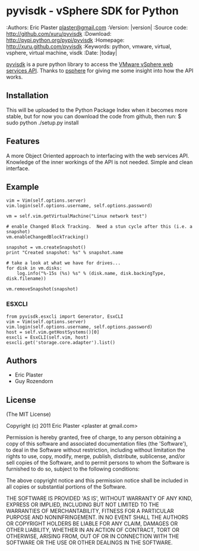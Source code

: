 
# pyvisdk - vSphere SDK  for Python

:Authors: Eric Plaster <plaster@gmail.com>
:Version: |version|
:Source code: http://github.com/xuru/pyvisdk
:Download: http://pypi.python.org/pypi/pyvisdk
:Homepage: http://xuru.github.com/pyvisdk
:Keywords: python, vmware, virtual, vsphere, virtual machine, visdk
:Date: |today|

  [pyvisdk](http://xuru.github.com/pyvisdk) is a pure python library to access the [VMware vSphere web services API](http://www.vmware.com/support/developer/vc-sdk/).
  Thanks to [psphere](http://jkinred.bitbucket.org/psphere/index.html) for giving me some insight into how the API works.

## Installation
  This will be uploaded to the Python Package Index when it becomes more stable, but for now you can download the code from github, then run:
  $ sudo python ./setup.py install
  
## Features
  A more Object Oriented approach to interfacing with the web services API.
  Knowledge of the inner workings of the API is not needed.
  Simple and clean interface.

## Example
    vim = Vim(self.options.server)
    vim.login(self.options.username, self.options.password)

    vm = self.vim.getVirtualMachine("Linux network test")
    
    # enable Changed Block Tracking.  Need a stun cycle after this (i.e. a snapshot)
    vm.enableChangedBlockTracking()
    
    snapshot = vm.createSnapshot()
    print "Created snapshot: %s" % snapshot.name
    
    # take a look at what we have for drives...
    for disk in vm.disks:
        log.info("%-15s (%s) %s" % (disk.name, disk.backingType, disk.filename))
    
    vm.removeSnapshot(snapshot)

### ESXCLI
  
    from pyvisdk.esxcli import Generator, EsxCLI
    vim = Vim(self.options.server)
    vim.login(self.options.username, self.options.password)
    host = self.vim.getHostSystems()[0]
    esxcli = EsxCLI(self.vim, host)
    esxcli.get('storage.core.adapter').list()

## Authors

  * Eric Plaster
  * Guy Rozendorn


## License 

(The MIT License)

Copyright (c) 2011 Eric Plaster &lt;plaster at gmail.com&gt;

Permission is hereby granted, free of charge, to any person obtaining
a copy of this software and associated documentation files (the
'Software'), to deal in the Software without restriction, including
without limitation the rights to use, copy, modify, merge, publish,
distribute, sublicense, and/or sell copies of the Software, and to
permit persons to whom the Software is furnished to do so, subject to
the following conditions:

The above copyright notice and this permission notice shall be
included in all copies or substantial portions of the Software.

THE SOFTWARE IS PROVIDED 'AS IS', WITHOUT WARRANTY OF ANY KIND,
EXPRESS OR IMPLIED, INCLUDING BUT NOT LIMITED TO THE WARRANTIES OF
MERCHANTABILITY, FITNESS FOR A PARTICULAR PURPOSE AND NONINFRINGEMENT.
IN NO EVENT SHALL THE AUTHORS OR COPYRIGHT HOLDERS BE LIABLE FOR ANY
CLAIM, DAMAGES OR OTHER LIABILITY, WHETHER IN AN ACTION OF CONTRACT,
TORT OR OTHERWISE, ARISING FROM, OUT OF OR IN CONNECTION WITH THE
SOFTWARE OR THE USE OR OTHER DEALINGS IN THE SOFTWARE.
